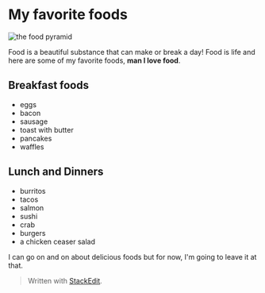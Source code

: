 ﻿# My favorite foods

![the food pyramid](https://www.nextlevelurgentcare.com/wp-content/uploads/2019/06/foodpyramid-600x600.png)

Food is a beautiful substance that can make or break a day! Food is life and here are some of my favorite foods, **man I love food**.

## Breakfast foods

* eggs
* bacon
* sausage
* toast with butter
* pancakes
* waffles

## Lunch and Dinners

* burritos
* tacos
* salmon
* sushi
* crab
* burgers
* a chicken ceaser salad

I can go on and on about delicious foods but for now, I'm going to leave it at that.

> Written with [StackEdit](https://stackedit.io/).
